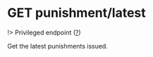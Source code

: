 # <span class="badge badge-light">GET</span> <span class="badge badge-light">punishment/latest</span>

!> Privileged endpoint ([?](privileged.md))

Get the latest punishments issued.




